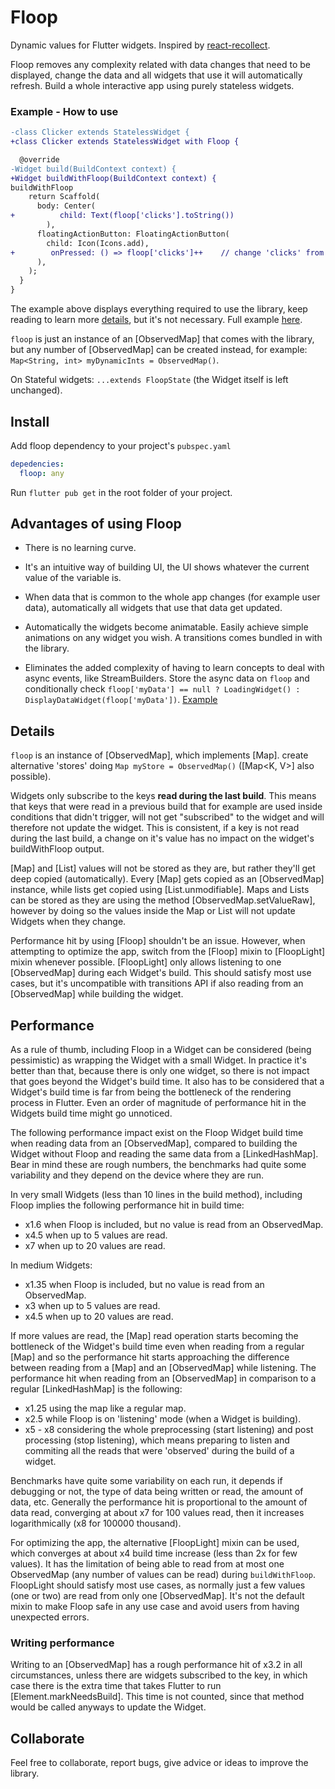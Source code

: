 # Floop

Dynamic values for Flutter widgets. Inspired by [react-recollect](https://github.com/davidgilbertson/react-recollect).

Floop removes any complexity related with data changes that need to be displayed, change the data and all widgets that use it will automatically refresh. Build a whole interactive app using purely stateless widgets.

### Example - How to use

```diff
-class Clicker extends StatelessWidget {
+class Clicker extends StatelessWidget with Floop {

  @override
-Widget build(BuildContext context) {
+Widget buildWithFloop(BuildContext context) {
buildWithFloop
    return Scaffold(
      body: Center(
+          child: Text(floop['clicks'].toString())
        ),
      floatingActionButton: FloatingActionButton(
        child: Icon(Icons.add),
+        onPressed: () => floop['clicks']++    // change 'clicks' from anywhere in the app and the widget will get updated
      ),
    );
  }
}
```

The example above displays everything required to use the library, keep reading to learn more [details](#details), but it's not necessary. Full example [here](../master/examples/clicker.dart).

`floop` is just an instance of an [ObservedMap] that comes with the library, but any number of [ObservedMap] can be created instead, for example: `Map<String, int> myDynamicInts = ObservedMap()`.

On Stateful widgets: `...extends FloopState` (the Widget itself is left unchanged).

## Install

Add floop dependency to your project's `pubspec.yaml`

```yaml
depedencies:
  floop: any
```

Run `flutter pub get` in the root folder of your project.

## Advantages of using Floop

- There is no learning curve.

- It's an intuitive way of building UI, the UI shows whatever the current value of the variable is.

- When data that is common to the whole app changes (for example user data), automatically all widgets that use that data get updated.

- Automatically the widgets become animatable. Easily achieve simple animations on any widget you wish. A transitions comes bundled in with the library.

- Eliminates the added complexity of having to learn concepts to deal with async events, like StreamBuilders. Store the async data on `floop` and conditionally check `floop['myData'] == null ? LoadingWidget() : DisplayDataWidget(floop['myData'])`. [Example](../master/examples/image_list.dart)

## <a name="details">Details</a>

`floop` is an instance of [ObservedMap], which implements [Map]. create alternative 'stores' doing `Map myStore = ObservedMap()` ([Map<K, V>] also possible).

Widgets only subscribe to the keys **read during the last build**. This means that keys that were read in a previous build that for example are used inside conditions that didn't trigger, will not get "subscribed" to the widget and will therefore not update the widget. This is consistent, if a key is not read during the last build, a change on it's value has no impact on the widget's buildWithFloop output.

[Map] and [List] values will not be stored as they are, but rather they'll get deep copied (automatically). Every [Map] gets copied as an [ObservedMap] instance, while lists get copied using [List.unmodifiable]. Maps and Lists can be stored as they are using the method [ObservedMap.setValueRaw], however by doing so the values inside the Map or List will not update Widgets when they change.

Performance hit by using [Floop] shouldn't be an issue. However, when attempting to optimize the app, switch from the [Floop] mixin to [FloopLight] mixin whenever possible. [FloopLight] only allows listening to one [ObservedMap] during each Widget's build. This should satisfy most use cases, but it's uncompatible with transitions API if also reading from an [ObservedMap] while building the widget.

## <a name="performance">Performance</a>
As a rule of thumb, including Floop in a Widget can be considered (being pessimistic) as wrapping the Widget with a small Widget. In practice it's better than that, because there is only one widget, so there is not impact that goes beyond the Widget's build time. It also has to be considered that a Widget's build time is far from being the bottleneck of the rendering process in Flutter. Even an order of magnitude of performance hit in the Widgets build time might go unnoticed.

The following performance impact exist on the Floop Widget build time when reading data from an [ObservedMap], compared to building the Widget without Floop and reading the same data from a [LinkedHashMap]. Bear in mind these are rough numbers, the benchmarks had quite some variability and they depend on the device where they are run.

In very small Widgets (less than 10 lines in the build method), including Floop implies the following performance hit in build time:
- x1.6 when Floop is included, but no value is read from an ObservedMap.
- x4.5 when up to 5 values are read.
- x7 when up to 20 values are read.

In medium Widgets:
- x1.35 when Floop is included, but no value is read from an ObservedMap.
- x3 when up to 5 values are read.
- x4.5 when up to 20 values are read.

If more values are read, the [Map] read operation starts becoming the bottleneck of the Widget's build time even when reading from a regular [Map] and so the performance hit starts approaching the difference between reading from a [Map] and an [ObservedMap] while listening. The performance hit when reading from an [ObservedMap] in comparison to a regular [LinkedHashMap] is the following:

- x1.25 using the map like a regular map.
- x2.5 while Floop is on 'listening' mode (when a Widget is building).
- x5 - x8 considering the whole preprocessing (start listening) and post processing (stop listening), which means preparing to listen and commiting all the reads that were 'observed' during the build of a widget.

Benchmarks have quite some variability on each run, it depends if debugging or not, the type of data being written or read, the amount of data, etc. Generally the performance hit is proportional to the amount of data read, converging at about x7 for 100 values read, then it increases logarithmically (x8 for 100000 thousand).

For optimizing the app, the alternative [FloopLight] mixin can be used, which converges at about x4 build time increase (less than 2x for few values). It has the limitation of being able to read from at most one ObservedMap (any number of values can be read) during `buildWithFloop`. FloopLight should satisfy most use cases, as normally just a few values (one or two) are read from only one [ObservedMap]. It's not the default mixin to make Floop safe in any use case and avoid users from having unexpected errors.

### Writing performance
Writing to an [ObservedMap] has a rough performance hit of x3.2 in all circumstances, unless there are widgets subscribed to the key, in which case there is the extra time that takes Flutter to run [Element.markNeedsBuild]. This time is not counted, since that method would be called anyways to update the Widget.

## Collaborate
Feel free to collaborate, report bugs, give advice or ideas to improve the library.
